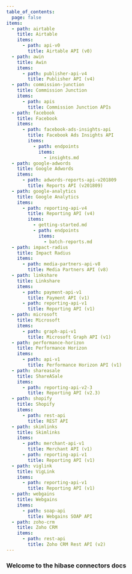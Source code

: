 ```yaml
---
table_of_contents:
  page: false
items:
  - path: airtable
    title: Airtable
    items:
      - path: api-v0
        title: Airtable API (v0)
  - path: awin
    title: Awin
    items:
      - path: publisher-api-v4
        title: Publisher API (v4)
  - path: commission-junction
    title: Commission Junction
    items:
      - path: apis
        title: Commission Junction APIs
  - path: facebook
    title: Facebook
    items:
      - path: facebook-ads-insights-api
        title: Facebook Ads Insights API
        items:
          - path: endpoints
            items:
              - insights.md
  - path: google-adwords
    title: Google Adwords
    items:
      - path: adwords-reports-api-v201809
        title: Reports API (v201809)
  - path: google-analytics
    title: Google Analytics
    items:
      - path: reporting-api-v4
        title: Reporting API (v4)
        items:
          - getting-started.md
          - path: endpoints
            items:
              - batch-reports.md
  - path: impact-radius
    title: Impact Radius
    items:
      - path: media-partners-api-v8
        title: Media Partners API (v8)
  - path: linkshare
    title: Linkshare
    items:
      - path: payment-api-v1
        title: Payment API (v1)
      - path: reporting-api-v1
        title: Reporting API (v1)
  - path: microsoft
    title: Microsoft
    items:
      - path: graph-api-v1
        title: Microsoft Graph API (v1)
  - path: performance-horizon
    title: Performance Horizon
    items:
      - path: api-v1
        title: Performance Horizon API (v1)
  - path: shareasale
    title: ShareASale
    items:
      - path: reporting-api-v2-3
        title: Reporting API (v2.3)
  - path: shopify
    title: Shopify
    items:
      - path: rest-api
        title: REST API
  - path: skimlinks
    title: Skimlinks
    items:
      - path: merchant-api-v1
        title: Merchant API (v1)
      - path: reporting-api-v1
        title: Reporting API (v1)
  - path: viglink
    title: VigLink
    items:
      - path: reporting-api-v1
        title: Reporting API (v1)
  - path: webgains
    title: Webgains
    items:
      - path: soap-api
        title: Webgains SOAP API
  - path: zoho-crm
    title: Zoho CRM
    items:
      - path: rest-api
        title: Zoho CRM Rest API (v2)
---
```


### Welcome to the hibase connectors docs